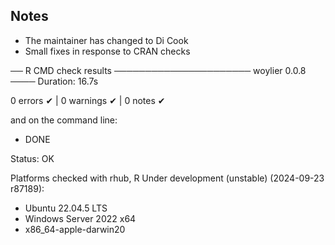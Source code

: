 ## Notes

* The maintainer has changed to Di Cook
* Small fixes in response to CRAN checks

── R CMD check results ────────────────────── woylier 0.0.8 ────
Duration: 16.7s

0 errors ✔ | 0 warnings ✔ | 0 notes ✔

and on the command line:

* DONE

Status: OK

Platforms checked with rhub, R Under development (unstable) (2024-09-23 r87189):

* Ubuntu 22.04.5 LTS
* Windows Server 2022 x64
* x86_64-apple-darwin20


